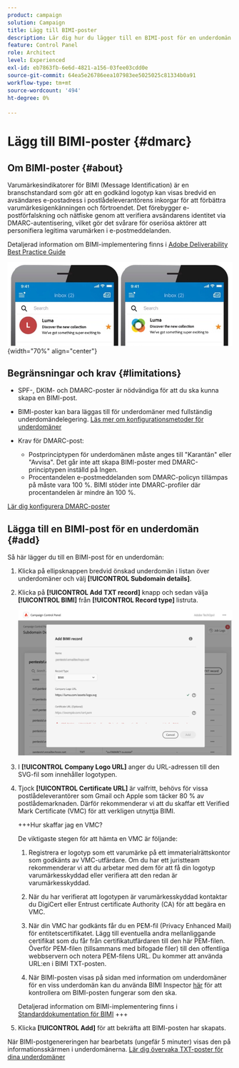 ```yaml
---
product: campaign
solution: Campaign
title: Lägg till BIMI-poster
description: Lär dig hur du lägger till en BIMI-post för en underdomän.
feature: Control Panel
role: Architect
level: Experienced
exl-id: eb7863fb-6e6d-4821-a156-03fee03cdd0e
source-git-commit: 64ea5e26786eea107983ee5025025c81334b0a91
workflow-type: tm+mt
source-wordcount: '494'
ht-degree: 0%

---
```


# Lägg till BIMI-poster {#dmarc}

## Om BIMI-poster {#about}

Varumärkesindikatorer för BIMI (Message Identification) är en branschstandard som gör att en godkänd logotyp kan visas bredvid en avsändares e-postadress i postlådeleverantörens inkorgar för att förbättra varumärkesigenkänningen och förtroendet. Det förebygger e-postförfalskning och nätfiske genom att verifiera avsändarens identitet via DMARC-autentisering, vilket gör det svårare för oseriösa aktörer att personifiera legitima varumärken i e-postmeddelanden.

Detaljerad information om BIMI-implementering finns i [Adobe Deliverability Best Practice Guide](https://experienceleague.adobe.com/docs/deliverability-learn/deliverability-best-practice-guide/additional-resources/technotes/implement-bimi.html)

![](assets/bimi-example.png){width="70%" align="center"}

## Begränsningar och krav {#limitations}

* SPF-, DKIM- och DMARC-poster är nödvändiga för att du ska kunna skapa en BIMI-post.
* BIMI-poster kan bara läggas till för underdomäner med fullständig underdomändelegering. [Läs mer om konfigurationsmetoder för underdomäner](subdomains-branding.md#subdomain-delegation-methods)
* Krav för DMARC-post:

   * Postprinciptypen för underdomänen måste anges till &quot;Karantän&quot; eller &quot;Avvisa&quot;. Det går inte att skapa BIMI-poster med DMARC-principtypen inställd på Ingen.
   * Procentandelen e-postmeddelanden som DMARC-policyn tillämpas på måste vara 100 %. BIMI stöder inte DMARC-profiler där procentandelen är mindre än 100 %.

[Lär dig konfigurera DMARC-poster](dmarc.md)

## Lägga till en BIMI-post för en underdomän {#add}

Så här lägger du till en BIMI-post för en underdomän:

1. Klicka på ellipsknappen bredvid önskad underdomän i listan över underdomäner och välj **[!UICONTROL Subdomain details]**.

1. Klicka på **[!UICONTROL Add TXT record]** knapp och sedan välja **[!UICONTROL BIMI]** från **[!UICONTROL Record type]** listruta.

   ![](assets/bimi-add.png)

1. I **[!UICONTROL Company Logo URL]** anger du URL-adressen till den SVG-fil som innehåller logotypen.

1. Tjock **[!UICONTROL Certificate URL]** är valfritt, behövs för vissa postlådeleverantörer som Gmail och Apple som täcker 80 % av postlådemarknaden. Därför rekommenderar vi att du skaffar ett Verified Mark Certificate (VMC) för att verkligen utnyttja BIMI.

   +++Hur skaffar jag en VMC?

   De viktigaste stegen för att hämta en VMC är följande:

   1. Registrera er logotyp som ett varumärke på ett immaterialrättskontor som godkänts av VMC-utfärdare. Om du har ett juristteam rekommenderar vi att du arbetar med dem för att få din logotyp varumärkesskyddad eller verifiera att den redan är varumärkesskyddad.

   1. När du har verifierat att logotypen är varumärkesskyddad kontaktar du DigiCert eller Entrust certificate Authority (CA) för att begära en VMC.

   1. När din VMC har godkänts får du en PEM-fil (Privacy Enhanced Mail) för entitetscertifikatet. Lägg till eventuella andra mellanliggande certifikat som du får från certifikatutfärdaren till den här PEM-filen. Överför PEM-filen (tillsammans med bifogade filer) till den offentliga webbservern och notera PEM-filens URL. Du kommer att använda URL:en i BIMI TXT-posten.

   1. När BIMI-posten visas på sidan med information om underdomäner för en viss underdomän kan du använda BIMI Inspector [här](https://bimigroup.org/bimi-generator/) för att kontrollera om BIMI-posten fungerar som den ska.

   Detaljerad information om BIMI-implementering finns i [Standarddokumentation för BIMI](https://bimigroup.org/implementation-guide/)
+++

1. Klicka **[!UICONTROL Add]** för att bekräfta att BIMI-posten har skapats.

När BIMI-postgenereringen har bearbetats (ungefär 5 minuter) visas den på informationsskärmen i underdomänerna. [Lär dig övervaka TXT-poster för dina underdomäner](gs-txt-records.md#monitor)
